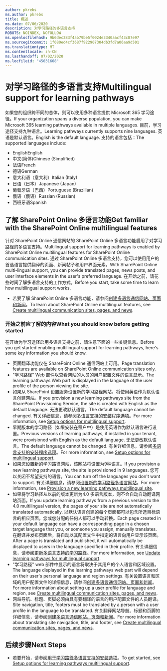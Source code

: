 ```yaml
---
author: pkrebs
ms.author: pkrebs
title: 概述
ms.date: 07/06/2020
description: 对学习路径的多语言支持
ROBOTS: NOINDEX, NOFOLLOW
ms.openlocfilehash: 9b6dec283f4ab79be5f0024e3340aacf43c87e97
ms.sourcegitcommit: 1f080ed4cf3687f922907304db3fd7a06aa9d501
ms.translationtype: MT
ms.contentlocale: zh-CN
ms.lasthandoff: 07/02/2020
ms.locfileid: "45031668"
---
```

# <a name="multilingual-support-for-learning-pathways"></a><span data-ttu-id="630fa-103">对学习路径的多语言支持</span><span class="sxs-lookup"><span data-stu-id="630fa-103">Multilingual support for learning pathways</span></span>

<span data-ttu-id="630fa-104">如果您的组织跨不同的总体，则可以使用多种语言提供 Microsoft 365 学习途径。</span><span class="sxs-lookup"><span data-stu-id="630fa-104">If your organization spans a diverse population, you can make Microsoft 365 learning pathways available in multiple languages.</span></span> <span data-ttu-id="630fa-105">目前，学习途径支持九种语言。</span><span class="sxs-lookup"><span data-stu-id="630fa-105">Learning pathways currently supports nine languages.</span></span> <span data-ttu-id="630fa-106">英语是默认语言。</span><span class="sxs-lookup"><span data-stu-id="630fa-106">English is the default language.</span></span> <span data-ttu-id="630fa-107">支持的语言包括：</span><span class="sxs-lookup"><span data-stu-id="630fa-107">The supported languages include:</span></span>   

- <span data-ttu-id="630fa-108">English</span><span class="sxs-lookup"><span data-stu-id="630fa-108">English</span></span>    
- <span data-ttu-id="630fa-109">中文(简体)</span><span class="sxs-lookup"><span data-stu-id="630fa-109">Chinese (Simplified)</span></span>
- <span data-ttu-id="630fa-110">法语</span><span class="sxs-lookup"><span data-stu-id="630fa-110">French</span></span>
- <span data-ttu-id="630fa-111">德语</span><span class="sxs-lookup"><span data-stu-id="630fa-111">German</span></span>
- <span data-ttu-id="630fa-112">意大利语（意大利）</span><span class="sxs-lookup"><span data-stu-id="630fa-112">Italian (Italy)</span></span>
- <span data-ttu-id="630fa-113">日语（日本）</span><span class="sxs-lookup"><span data-stu-id="630fa-113">Japanese (Japan)</span></span>
- <span data-ttu-id="630fa-114">葡萄牙语（巴西）</span><span class="sxs-lookup"><span data-stu-id="630fa-114">Portuguese (Brazilian)</span></span>
- <span data-ttu-id="630fa-115">俄语（俄语）</span><span class="sxs-lookup"><span data-stu-id="630fa-115">Russian (Russian)</span></span>
- <span data-ttu-id="630fa-116">西班牙语</span><span class="sxs-lookup"><span data-stu-id="630fa-116">Spanish</span></span>

## <a name="get-familiar-with-the-sharepoint-online-multilingual-features"></a><span data-ttu-id="630fa-117">了解 SharePoint Online 多语言功能</span><span class="sxs-lookup"><span data-stu-id="630fa-117">Get familiar with the SharePoint Online multilingual features</span></span>
<span data-ttu-id="630fa-118">针对 SharePoint Online 通信网站的 SharePoint Online 多语言功能启用了对学习路径的多语言支持。</span><span class="sxs-lookup"><span data-stu-id="630fa-118">Multilingual support for learning pathways is enabled by SharePoint Online multilingual features for SharePoint Online communication sites.</span></span>
<span data-ttu-id="630fa-119">通过 SharePoint Online 多语言支持，您可以使用用户的首选语言提供翻译的页面、新闻帖子和用户界面元素。</span><span class="sxs-lookup"><span data-stu-id="630fa-119">With SharePoint Online multi-lingual support, you can provide translated pages, news posts, and user interface elements in the user's preferred language.</span></span> <span data-ttu-id="630fa-120">在开始之前，请花些时间了解多语言支持的工作方式。</span><span class="sxs-lookup"><span data-stu-id="630fa-120">Before you start, take some time to learn how multilingual support works.</span></span> 
- <span data-ttu-id="630fa-121">若要了解 SharePoint Online 多语言功能，请参阅[创建多语言通信网站、页面和新闻](https://support.office.com/article/2bb7d610-5453-41c6-a0e8-6f40b3ed750c)。</span><span class="sxs-lookup"><span data-stu-id="630fa-121">To learn about SharePoint Online multilingual features, see [Create multilingual communication sites, pages, and news](https://support.office.com/article/2bb7d610-5453-41c6-a0e8-6f40b3ed750c).</span></span> 

### <a name="what-you-should-know-before-getting-started"></a><span data-ttu-id="630fa-122">开始之前应了解的内容</span><span class="sxs-lookup"><span data-stu-id="630fa-122">What you should know before getting started</span></span> 
<span data-ttu-id="630fa-123">在开始为学习途径启用多语言支持之前，请注意下面的一些关键信息。</span><span class="sxs-lookup"><span data-stu-id="630fa-123">Before you get started enabling multilingual support for learning pathways, here's some key information you should know.</span></span> 

- <span data-ttu-id="630fa-124">页面翻译功能仅在 SharePoint Online 通信网站上可用。</span><span class="sxs-lookup"><span data-stu-id="630fa-124">Page translation features are available on SharePoint Online communication sites only.</span></span>
- <span data-ttu-id="630fa-125">"学习路径" Web 部件以查看网站的人员的用户配置文件的语言显示。</span><span class="sxs-lookup"><span data-stu-id="630fa-125">The learning pathways Web part is displayed in the language of the user profile of the person viewing the site.</span></span>   
- <span data-ttu-id="630fa-126">如果从 SharePoint 设置服务设置新的学习路径网站，将使用英语作为默认语言创建网站。</span><span class="sxs-lookup"><span data-stu-id="630fa-126">If you provision a new learning pathways site from the SharePoint Provisioning Service, the site is created with English as the default language.</span></span> <span data-ttu-id="630fa-127">无法更改默认语言。</span><span class="sxs-lookup"><span data-stu-id="630fa-127">The default language cannot be changed.</span></span> <span data-ttu-id="630fa-128">有关详细信息，请参阅[多语言支持的安装程序选项](https://docs.microsoft.com/office365/customlearning/custom_setupoptions_ml)。</span><span class="sxs-lookup"><span data-stu-id="630fa-128">For more information, see [Setup options for multilingual support](https://docs.microsoft.com/office365/customlearning/custom_setupoptions_ml).</span></span>
- <span data-ttu-id="630fa-129">早期版本的学习路径（如果安装在租户中）是使用英语作为默认语言进行设置。</span><span class="sxs-lookup"><span data-stu-id="630fa-129">Previous versions of learning pathways, if installed in your tenant, were provisioned with English as the default language.</span></span> <span data-ttu-id="630fa-130">无法更改默认语言。</span><span class="sxs-lookup"><span data-stu-id="630fa-130">The default language cannot be changed.</span></span> <span data-ttu-id="630fa-131">有关详细信息，请参阅[多语言支持的安装程序选项](https://docs.microsoft.com/office365/customlearning/custom_setupoptions_ml)。</span><span class="sxs-lookup"><span data-stu-id="630fa-131">For more information, see [Setup options for multilingual support](https://docs.microsoft.com/office365/customlearning/custom_setupoptions_ml).</span></span>
- <span data-ttu-id="630fa-132">如果您设置新的学习路径网站，该网站将设置为9种语言。</span><span class="sxs-lookup"><span data-stu-id="630fa-132">If you provision a new learning pathways site, the site is provisioned in 9 languages.</span></span> <span data-ttu-id="630fa-133">您可以关闭不希望支持的语言。</span><span class="sxs-lookup"><span data-stu-id="630fa-133">You can turn off the languages you don't want to support.</span></span> <span data-ttu-id="630fa-134">有关详细信息，请参阅[设置新的学习路径多语言网站](https://docs.microsoft.com/office365/customlearning/custom_provision_ml)。</span><span class="sxs-lookup"><span data-stu-id="630fa-134">For more information, see [Provision a new learning pathways multilingual site](https://docs.microsoft.com/office365/customlearning/custom_provision_ml).</span></span>  
- <span data-ttu-id="630fa-135">如果将学习路径从以前的版本更新为4.0 多语言版本，则不会自动自动翻译网站页面。</span><span class="sxs-lookup"><span data-stu-id="630fa-135">If you update learning pathways from a previous version to the 4.0 multilingual version, the pages of your site are not automatically translated automatically.</span></span> <span data-ttu-id="630fa-136">以默认语言创建的每个页面都可以包含所选目标语言的相应页面，您或您分配的任何人都可以手动转换。</span><span class="sxs-lookup"><span data-stu-id="630fa-136">Each page created in your default language can have a corresponding page in a chosen target language that you, or someone you assign, manually translates.</span></span> <span data-ttu-id="630fa-137">在翻译并发布页面后，将自动以其配置文件中指定的语言向用户显示该页面。</span><span class="sxs-lookup"><span data-stu-id="630fa-137">After a page is translated and published, it will automatically be displayed to users in the language specified in their profile.</span></span> <span data-ttu-id="630fa-138">有关详细信息，请参阅[更新多语言支持的学习路径](https://docs.microsoft.com/office365/customlearning/custom_update_ml)。</span><span class="sxs-lookup"><span data-stu-id="630fa-138">For more information, see [Update learning pathways for multilingual support](https://docs.microsoft.com/office365/customlearning/custom_update_ml).</span></span> 
- <span data-ttu-id="630fa-139">"学习路径" web 部件中显示的语言将取决于其用户的个人语言和区域设置。</span><span class="sxs-lookup"><span data-stu-id="630fa-139">The language displayed in the learning pathways web part will depend on their user's personal language and region settings.</span></span> <span data-ttu-id="630fa-140">有关设置语言和区域的用户配置文件的详细信息，请参阅[创建多语言通信网站、页面和新闻](https://support.office.com/article/2bb7d610-5453-41c6-a0e8-6f40b3ed750c)。</span><span class="sxs-lookup"><span data-stu-id="630fa-140">For more information about setting up a user profile for language and region, see [Create multilingual communication sites, pages, and news](https://support.office.com/article/2bb7d610-5453-41c6-a0e8-6f40b3ed750c).</span></span> 
- <span data-ttu-id="630fa-141">网站导航、标题、页脚必须由具有要翻译的语言的用户配置文件的人员翻译。</span><span class="sxs-lookup"><span data-stu-id="630fa-141">Site navigation, title, footers must be translated by a person with a user profile in the language to be translated.</span></span> <span data-ttu-id="630fa-142">有关翻译网站导航、标题和页脚的详细信息，请参阅[创建多语言通信网站、页面和新闻](https://support.office.com/article/2bb7d610-5453-41c6-a0e8-6f40b3ed750c)。</span><span class="sxs-lookup"><span data-stu-id="630fa-142">For more information about translating site navigation, title, and footer, see [Create multilingual communication sites, pages, and news](https://support.office.com/article/2bb7d610-5453-41c6-a0e8-6f40b3ed750c).</span></span>

## <a name="next-steps"></a><span data-ttu-id="630fa-143">后续步骤</span><span class="sxs-lookup"><span data-stu-id="630fa-143">Next Steps</span></span>
- <span data-ttu-id="630fa-144">若要开始，请参阅[用于学习路径多语言支持的安装选项](https://docs.microsoft.com/office365/customlearning/custom_setupoptions_ml)。</span><span class="sxs-lookup"><span data-stu-id="630fa-144">To get started, see [Setup options for learning pathways multilingual support](https://docs.microsoft.com/office365/customlearning/custom_setupoptions_ml).</span></span>